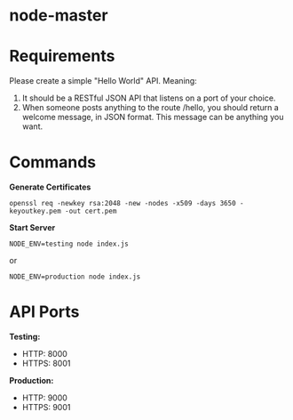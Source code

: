 # node-master

# Requirements

Please create a simple "Hello World" API. Meaning:

1. It should be a RESTful JSON API that listens on a port of your choice. 
2. When someone posts anything to the route /hello, you should return a welcome message, in JSON format. This message can be anything you want. 

# Commands

**Generate Certificates**
```
openssl req -newkey rsa:2048 -new -nodes -x509 -days 3650 -keyoutkey.pem -out cert.pem
```

**Start Server**
```
NODE_ENV=testing node index.js
```
or
```
NODE_ENV=production node index.js
```

# API Ports

**Testing:**
* HTTP: 8000
* HTTPS: 8001

**Production:**
* HTTP: 9000
* HTTPS: 9001